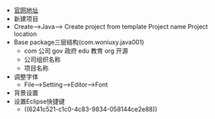- [官网地址](https://www.jetbrains.com/idea/)
- 新建项目
- Create-->Java--> Create project from template
  Project name
  Project location
- Base package三层结构(com.woniuxy.java001)
	- com 公司
	  gov 政府
	  edu 教育
	  org 开源
	- 公司组织名称
	- 项目名称
- 调整字体
	- File-->Setting-->Editor-->Font
- 背景设置
- 设置Eclipse快捷键
	- ((6241c521-c1c0-4c83-9834-058144ce2e88))
